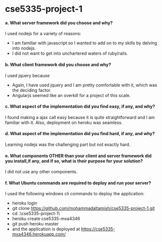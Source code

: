 # cse5335-project-1
#### a. What server framework did you choose and why?
I used nodejs for a variety of reasons:
- I am familiar with javascript so I wanted to add on to my skills by delving into nodejs.
- I did not want to get into unchartered waters of ruby/rails.

#### b. What client framework did you choose and why?
I used jquery because
- Again, I have used jquery and I am pretty comfortable with it, which was the deciding factor.
- Angularjs seemed like an overkill for a project of this scale.

#### c. What aspect of the implementation did you find easy, if any, and why?
  I found making a ajax call easy because it is quite straightforward and I am familiar with it. Also, deployment on heroku was seamless.

#### d. What aspect of the implementation did you find hard, if any, and why?
  Learning nodejs was the challenging part but not exactly hard.
  
#### e. What components OTHER than your client and server framework did you install,if any, and if so, what is their purpose for your solution?
  I did not use any other components.
  
#### f. What Ubuntu commands are required to deploy and run your server?
  I used the following windows cli commands to deploy the application:
- heroku login
- git clone https://github.com/mohammadaltamish/cse5335-project-1.git
- cd .\cse5335-project-1\
- heroku create cse5335-mxa4346
- git push heroku master
- and the application is deployed at https://cse5335-mxa4346.herokuapp.com/
